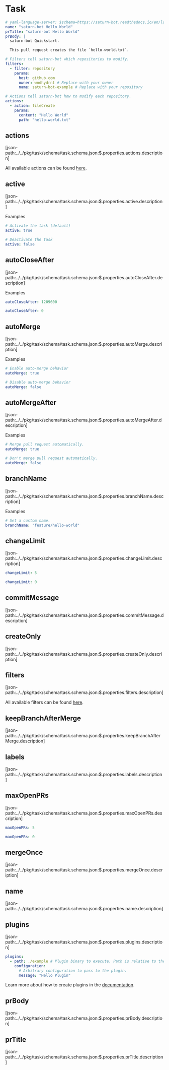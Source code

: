 # Task

```yaml title="Example"
# yaml-language-server: $schema=https://saturn-bot.readthedocs.io/en/latest/schemas/task.schema.json
name: "saturn-bot Hello World"
prTitle: "saturn-bot Hello World"
prBody: |
  saturn-bot Quickstart.

  This pull request creates the file `hello-world.txt`.

# Filters tell saturn-bot which repositories to modify.
filters:
  - filter: repository
    params:
      host: github.com
      owner: wndhydrnt # Replace with your owner
      name: saturn-bot-example # Replace with your repository

# Actions tell saturn-bot how to modify each repository.
actions:
  - action: fileCreate
    params:
      content: "Hello World"
      path: "hello-world.txt"
```

## actions

[json-path:../../pkg/task/schema/task.schema.json:$.properties.actions.description]

All available actions can be found [here](./actions/index.md).

## active

[json-path:../../pkg/task/schema/task.schema.json:$.properties.active.description]

Examples

```yaml
# Activate the task (default)
active: true
```

```yaml
# Deactivate the task
active: false
```

## autoCloseAfter

[json-path:../../pkg/task/schema/task.schema.json:$.properties.autoCloseAfter.description]

Examples

```yaml title="Close pull request after it being open for 14 days"
autoCloseAfter: 1209600
```

```yaml title="Deactivate auto-close, the default"
autoCloseAfter: 0
```

## autoMerge

[json-path:../../pkg/task/schema/task.schema.json:$.properties.autoMerge.description]

Examples

```yaml
# Enable auto-merge behavior
autoMerge: true
```

```yaml
# Disable auto-merge behavior
autoMerge: false
```

## autoMergeAfter

[json-path:../../pkg/task/schema/task.schema.json:$.properties.autoMergeAfter.description]

Examples

```yaml
# Merge pull request automatically.
autoMerge: true
```

```yaml
# Don't merge pull request automatically.
autoMerge: false
```

## branchName

[json-path:../../pkg/task/schema/task.schema.json:$.properties.branchName.description]

Examples

```yaml
# Set a custom name.
branchName: "feature/hello-world"
```

## changeLimit

[json-path:../../pkg/task/schema/task.schema.json:$.properties.changeLimit.description]

```yaml title="Allow up to 5 pull requests combined to be created or merged in one run of saturn-bot"
changeLimit: 5
```

```yaml title="Disable the feature"
changeLimit: 0
```

## commitMessage

[json-path:../../pkg/task/schema/task.schema.json:$.properties.commitMessage.description]

## createOnly

[json-path:../../pkg/task/schema/task.schema.json:$.properties.createOnly.description]

## filters

[json-path:../../pkg/task/schema/task.schema.json:$.properties.filters.description]

All available filters can be found [here](./filters/index.md).

## keepBranchAfterMerge

[json-path:../../pkg/task/schema/task.schema.json:$.properties.keepBranchAfterMerge.description]

## labels

[json-path:../../pkg/task/schema/task.schema.json:$.properties.labels.description]

## maxOpenPRs

[json-path:../../pkg/task/schema/task.schema.json:$.properties.maxOpenPRs.description]

```yaml title="Allow 5 pull requests to be open at the same time"
maxOpenPRs: 5
```

```yaml title="Disable the feature"
maxOpenPRs: 0
```

## mergeOnce

[json-path:../../pkg/task/schema/task.schema.json:$.properties.mergeOnce.description]

## name

[json-path:../../pkg/task/schema/task.schema.json:$.properties.name.description]

## plugins

[json-path:../../pkg/task/schema/task.schema.json:$.properties.plugins.description]

```yaml title="Register a plugin"
plugins:
  - path: ./example # Plugin binary to execute. Path is relative to the task file.
    configuration:
      # Arbitrary configuration to pass to the plugin.
      message: "Hello Plugin"
```

Learn more about how to create plugins in the [documentation](plugins/index.md).

## prBody

[json-path:../../pkg/task/schema/task.schema.json:$.properties.prBody.description]

## prTitle

[json-path:../../pkg/task/schema/task.schema.json:$.properties.prTitle.description]
